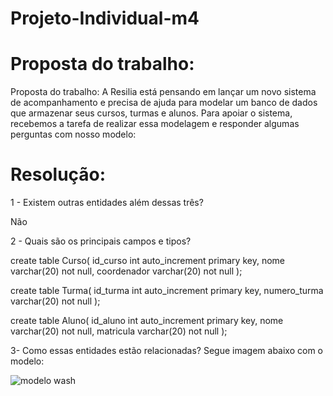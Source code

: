 # Projeto-Individual-m4
# Proposta do trabalho:
Proposta do trabalho: A Resilia está pensando em lançar um novo sistema de acompanhamento e precisa de ajuda para modelar um banco de dados que armazenar seus cursos, turmas e alunos. Para apoiar o sistema, recebemos a tarefa de realizar essa modelagem e responder algumas perguntas com nosso modelo:

# Resolução:

1 - Existem outras entidades além dessas três?

Não


2 - Quais são os principais campos e tipos?


create table Curso(
 id_curso int auto_increment primary key, 
nome varchar(20) not null, 
coordenador varchar(20) not null 
);

 create table Turma(
 id_turma int auto_increment primary key,
 numero_turma varchar(20) not null 
 );
 
 create table Aluno(
 id_aluno int auto_increment primary key,
 nome varchar(20) not null, 
 matricula varchar(20) not null
 );



3- Como essas entidades estão relacionadas?
Segue imagem abaixo com o modelo:

![modelo wash](https://user-images.githubusercontent.com/113737159/222011932-99ca3082-0606-49cf-b3f9-89ae83a15c41.JPG)


